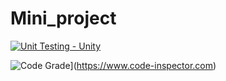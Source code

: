 # Mini_project

[![Unit Testing - Unity](https://github.com/sherisumanthreddy/SHERI-SUMANTHREDDY-314316-STEPIN/actions/workflows/unity.yml/badge.svg)](https://github.com/sherisumanthreddy/SHERI-SUMANTHREDDY-314316-STEPIN/actions/workflows/unity.yml)

![Code Grade](https://www.code-inspector.com/project/<PROJECT_IDENTIFIER>/score/svg)](https://www.code-inspector.com)



